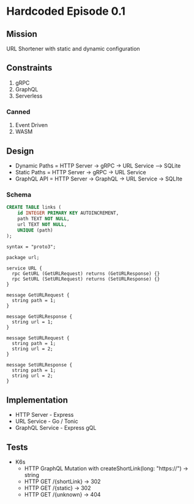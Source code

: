 # Hardcoded Episode 0.1

## Mission

URL Shortener with static and dynamic configuration

## Constraints

1. gRPC
2. GraphQL
3. Serverless

### Canned

1. Event Driven
2. WASM

## Design

- Dynamic Paths = HTTP Server -> gRPC -> URL Service --> SQLite
- Static Paths  = HTTP Server -> gRPC -> URL Service
- GraphQL API   = HTTP Server -> GraphQL -> URL Service -> SQLIte

### Schema

```sql
CREATE TABLE links (
    id INTEGER PRIMARY KEY AUTOINCREMENT,
    path TEXT NOT NULL,
    url TEXT NOT NULL,
    UNIQUE (path)
);
```

```protoc
syntax = "proto3";

package url;

service URL {
  rpc GetURL (GetURLRequest) returns (GetURLResponse) {}
  rpc SetURL (SetURLRequest) returns (SetURLResponse) {}
}

message GetURLRequest {
  string path = 1;
}

message GetURLResponse {
  string url = 1;
}

message SetURLRequest {
  string path = 1;
  string url = 2;
}

message SetURLResponse {
  string path = 1;
  string url = 2;
}
```

## Implementation

- HTTP Server - Express
- URL Service - Go / Tonic
- GraphQL Service - Express gQL


## Tests

- K6s
  - HTTP GraphQL Mutation with createShortLink(long: "https://") -> string
  - HTTP GET /{shortLink} -> 302
  - HTTP GET /{static} -> 302
  - HTTP GET /{unknown} -> 404
